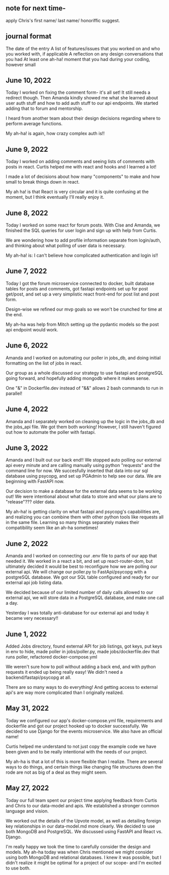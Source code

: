 ## note for next time-

apply Chris's first name/ last name/ honoriffic suggest.

## journal format

The date of the entry
A list of features/issues that you worked on and who you worked with, if applicable
A reflection on any design conversations that you had
At least one ah-ha! moment that you had during your coding, however small

## June 10, 2022

Today I worked on fixing the comment form- it's all set! It still needs a redirect though. Then Amanda kindly showed me what she learned about user auth stuff and how to add auth stuff to our api endpoints. We started adding that to forum and mentorship.

I heard from another team about their design decisions regarding where to perform average functions.

My ah-ha! is again, how crazy complex auth is!!

## June 9, 2022

Today I worked on adding comments and seeing lists of comments with posts in react. Curtis helped me with react and hooks and I learned a lot!

I made a lot of decisions about how many "components" to make and how small to break things down in react.

My ah ha! is that React is very circular and it is quite confusing at the moment, but I think eventually I'll really enjoy it.

## June 8, 2022

Today I worked on some react for forum posts. With Cise and Amanda, we finished the SQL queries for user login and sign up with help from Curtis.

We are wondering how to add profile information separate from login/auth, and thinking about what polling of user data is necessary.

My ah-ha! is: I can't believe how complicated authentication and login is!!

## June 7, 2022

Today I got the forum microservice connected to docker, built database tables for posts and comments, got fastapi endpoints set up for post get/post, and set up a very simplistic react front-end for post list and post form.

Design-wise we refined our mvp goals so we won't be crunched for time at the end.

My ah-ha was help from Mitch setting up the pydantic models so the post api endpoint would work.

## June 6, 2022

Amanda and I worked on automating our poller in jobs_db, and doing initial formatting on the list of jobs in react.

Our group as a whole discussed our strategy to use fastapi and postgreSQL going forward, and hopefully adding mongodb where it makes sense.

One "&" in Dockerfile.dev instead of "&&" allows 2 bash commands to run in parallel!

## June 4, 2022

Amanda and I separately worked on cleaning up the logic in the jobs_db and the jobs_api file. We got them both working! However, I still haven't figured out how to automate the poller with fastapi.

## June 3, 2022

Amanda and I built out our back end!! We stopped auto polling our external api every minute and are calling manually using python "requests" and the command line for now. We succesfully inserted that data into our sql database using psycopg, and set up PGAdmin to help see our data. We are beginning with FastAPI now.

Our decision to make a database for the external data seems to be working out! We were intentional about what data to store and what our plans are to "release"??? older data.

My ah-ha! is getting clarity on what fastapi and psycopg's capabilities are, and realizing you can combine them with other python tools like requests all in the same file. Learning so many things separately makes their compatibility seem like an ah-ha sometimes!

## June 2, 2022

Amanda and I worked on connecting our .env file to parts of our app that needed it. We worked in a react a bit, and set up react-router-dom, but ultimately decided it would be best to reconfigure how we are polling our external api. We will change our poller.py to FastApi/psycopg with a postgreSQL database. We got our SQL table configured and ready for our external api job listing data.

We decided because of our limited number of daily calls allowed to our external api, we will store data in a PostgreSQL database, and make one call a day.

Yesterday I was totally anti-database for our external api and today it became very necessary!!

## June 1, 2022

Added Jobs directory, found external API for job listings, got keys, put keys in env to hide, made poller in jobs/poller.py, made jobs/dockerfile.dev that runs poller, refactored docker-compose.yml

We weren't sure how to poll without adding a back end, and with python requests it ended up being really easy! We didn't need a backend/fastapi/psycopg at all.

There are so many ways to do everything! And getting access to external api's are way more complicated than I originally realized.

## May 31, 2022

Today we configured our app's docker-compose.yml file, requirements and dockerfile and got our project hooked up to docker successfully. We decided to use Django for the events microservice. We also have an official name!

Curtis helped me understand to not just copy the example code we have been given and to be really intentional with the needs of our project.

My ah-ha is that a lot of this is more flexible than I realize. There are several ways to do things, and certain things like changing file structures down the rode are not as big of a deal as they might seem.

## May 27, 2022

Today our full team spent our project time applying feedback from Curtis and Chris to our data-model and apis. We established a stronger common language and vision.

We worked out the details of the Upvote model, as well as detailing foreign key relationships in our data-model.md more clearly. We decided to use both MongoDB and PostgreSQL. We discussed using FastAPI and React vs. Django.

I'm really happy we took the time to carefully consider the design and models. My ah-ha today was when Chris mentioned we might consider using both MongoDB and relational databases. I knew it was possible, but I didn't realize it might be optimal for a project of our scope- and I'm excited to use both.
